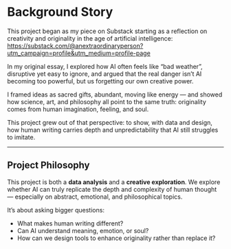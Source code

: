 # Background Story

This project began as my piece on Substack starting as a reflection on creativity and originality in the age of artificial intelligence: 
https://substack.com/@anextraordinaryperson?utm_campaign=profile&utm_medium=profile-page


In my original essay, I explored how AI often feels like “bad weather”, disruptive yet easy to ignore, and argued that the real danger isn’t AI becoming too powerful, but us forgetting our own creative power.

I framed ideas as sacred gifts, abundant, moving like energy — and showed how science, art, and philosophy all point to the same truth: originality comes from human imagination, feeling, and soul.

This project grew out of that perspective: to show, with data and design, how human writing carries depth and unpredictability that AI still struggles to imitate.

---

## Project Philosophy

This project is both a **data analysis** and a **creative exploration**. We explore whether AI can truly replicate the depth and complexity of human thought — especially on abstract, emotional, and philosophical topics.

It’s about asking bigger questions:
- What makes human writing different?
- Can AI understand meaning, emotion, or soul?
- How can we design tools to enhance originality rather than replace it?
